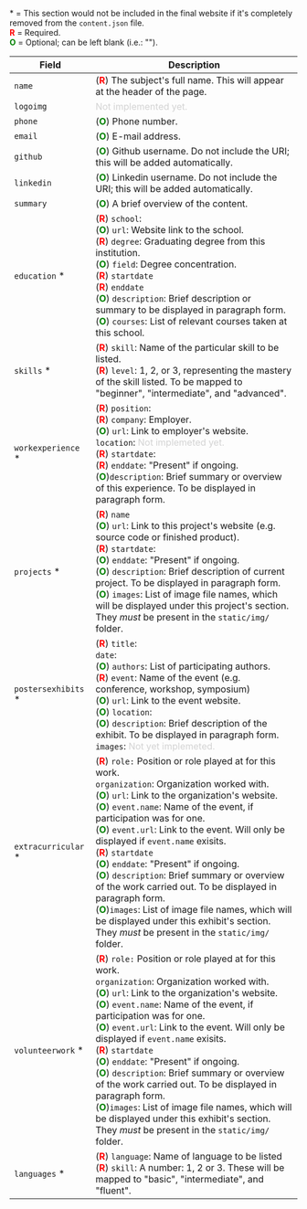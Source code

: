 \* = This section would not be included in the final website if it's completely removed from the `content.json` file.<br>
**<font color="red">R</font>** = Required.<br>
**<font color="green">O</font>** = Optional; can be left blank (i.e.: "").

| Field | Description |
|-------|-------------|
| `name` | (**<font color="red">R</font>**) The subject's full name. This will appear at the header of the page. |
| `logoimg` | <font color="lightgrey">Not implemented yet.</font> |
| `phone` | (**<font color="green">O</font>**) Phone number. |
| `email` | (**<font color="green">O</font>**) E-mail address. |
| `github` | (**<font color="green">O</font>**) Github username. Do not include the URI; this will be added automatically. |
| `linkedin` | (**<font color="green">O</font>**) Linkedin username. Do not include the URI; this will be added automatically. |
| `summary` | (**<font color="green">O</font>**) A brief overview of the content. |
| `education` * | (**<font color="red">R</font>**) `school`:<br>(**<font color="green">O</font>**) `url`: Website link to the school.<br>(**<font color="red">R</font>**) `degree`: Graduating degree from this institution.<br>(**<font color="green">O</font>**) `field`: Degree concentration.<br>(**<font color="red">R</font>**) `startdate`<br>(**<font color="red">R</font>**) `enddate`<br>(**<font color="green">O</font>**) `description`: Brief description or summary to be displayed in paragraph form.<br> (**<font color="green">O</font>**) `courses`: List of relevant courses taken at this school. |
| `skills` * | (**<font color="red">R</font>**) `skill`: Name of the particular skill to be listed.<br>(**<font color="red">R</font>**) `level`: 1, 2, or 3, representing the mastery of the skill listed. To be mapped to "beginner", "intermediate", and "advanced". |
| `workexperience` * | (**<font color="red">R</font>**) `position`:<br>(**<font color="red">R</font>**) `company`: Employer.<br>(**<font color="green">O</font>**) `url`: Link to employer's website.<br>`location`: <font color="lightgrey">Not implemeted yet.</font><br>(**<font color="red">R</font>**) `startdate`:<br>(**<font color="red">R</font>**) `enddate`: "Present" if ongoing.<br>(**<font color="green">O</font>**)`description`: Brief summary or overview of this experience. To be displayed in paragraph form. |
| `projects` * | (**<font color="red">R</font>**) `name`<br>(**<font color="green">O</font>**) `url`: Link to this project's website (e.g. source code or finished product).<br>(**<font color="red">R</font>**) `startdate`:<br>(**<font color="green">O</font>**) `enddate`: "Present" if ongoing.<br>(**<font color="green">O</font>**) `description`: Brief description of current project. To be displayed in paragraph form.<br>(**<font color="green">O</font>**) `images`: List of image file names, which will be displayed under this project's section. They *must* be present in the `static/img/` folder. |
| `postersexhibits` * | (**<font color="red">R</font>**) `title`:<br>`date`:<br>(**<font color="green">O</font>**) `authors`: List of participating authors.<br>(**<font color="red">R</font>**) `event`: Name of the event (e.g. conference, workshop, symposium)<br>(**<font color="green">O</font>**) `url`: Link to the event website.<br>(**<font color="green">O</font>**) `location`:<br>(**<font color="green">O</font>**) `description`: Brief description of the exhibit. To be displayed in paragraph form.<br>`images`: <font color="lightgrey">Not yet implemeted.</font> |
| `extracurricular` * | (**<font color="red">R</font>**) `role:` Position or role played at for this work.<br>`organization`: Organization worked with.<br>(**<font color="green">O</font>**) `url`: Link to the organization's website.<br>(**<font color="green">O</font>**) `event.name`: Name of the event, if participation was for one.<br>(**<font color="green">O</font>**) `event.url`: Link to the event. Will only be displayed if `event.name` exisits.<br>(**<font color="red">R</font>**) `startdate`<br>(**<font color="green">O</font>**) `enddate`: "Present" if ongoing.<br>(**<font color="green">O</font>**) `description`: Brief summary or overview of the work carried out. To be displayed in paragraph form.<br>(**<font color="green">O</font>**)`images`: List of image file names, which will be displayed under this exhibit's section. They *must* be present in the `static/img/` folder. |
| `volunteerwork` * | (**<font color="red">R</font>**) `role:` Position or role played at for this work.<br>`organization`: Organization worked with.<br>(**<font color="green">O</font>**) `url`: Link to the organization's website.<br>(**<font color="green">O</font>**) `event.name`: Name of the event, if participation was for one.<br>(**<font color="green">O</font>**) `event.url`: Link to the event. Will only be displayed if `event.name` exisits.<br>(**<font color="red">R</font>**) `startdate`<br>(**<font color="green">O</font>**) `enddate`: "Present" if ongoing.<br>(**<font color="green">O</font>**) `description`: Brief summary or overview of the work carried out. To be displayed in paragraph form.<br>(**<font color="green">O</font>**)`images`: List of image file names, which will be displayed under this exhibit's section. They *must* be present in the `static/img/` folder. |
| `languages` * | (**<font color="red">R</font>**) `language`: Name of language to be listed<br>(**<font color="red">R</font>**) `skill`: A number: 1, 2 or 3. These will be mapped to "basic", "intermediate", and "fluent". |

